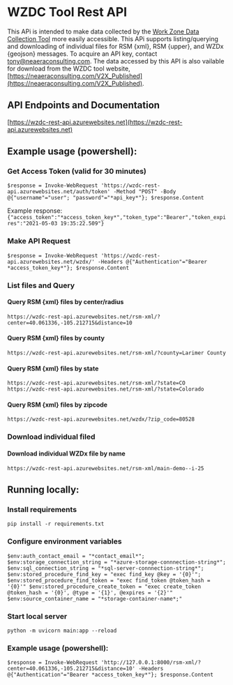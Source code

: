 # WZDC Tool Rest API

This APi is intended to make data collected by the [Work Zone Data Collection Tool](https://github.com/TonyEnglish/Work_Zone_Data_Collection_Toolset) more easily accessible. This APi supports listing/querying and downloading of individual files for RSM {xml}, RSM {upper}, and WZDx {geojson} messages. To acquire an API key, contact [tony@neaeraconsulting.com](mailto://tony@neaeraconsulting.com). The data accessed by this API is also vailable for download from the WZDC tool website, [https://neaeraconsulting.com/V2X_Published](https://neaeraconsulting.com/V2X_Published). 

## API Endpoints and Documentation
[https://wzdc-rest-api.azurewebsites.net](https://wzdc-rest-api.azurewebsites.net)

## Example usage (powershell):
### Get Access Token (valid for 30 minutes)
`$response = Invoke-WebRequest 'https://wzdc-rest-api.azurewebsites.net/auth/token' -Method "POST" -Body @{"username"="user"; "password"="*api_key*"}; $response.Content`

Example response: `{"access_token":"*access_token_key*","token_type":"Bearer","token_expires":"2021-05-03 19:35:22.509"}`

### Make API Request
`$response = Invoke-WebRequest 'https://wzdc-rest-api.azurewebsites.net/wzdx/' -Headers @{"Authentication"="Bearer *access_token_key*"}; $response.Content`

### List files and Query
#### Query RSM {xml} files by center/radius
`https://wzdc-rest-api.azurewebsites.net/rsm-xml/?center=40.061336,-105.212715&distance=10`

#### Query RSM {xml} files by county
`https://wzdc-rest-api.azurewebsites.net/rsm-xml/?county=Larimer County`

#### Query RSM {xml} files by state
`https://wzdc-rest-api.azurewebsites.net/rsm-xml/?state=CO`
`https://wzdc-rest-api.azurewebsites.net/rsm-xml/?state=Colorado`

#### Query RSM {xml} files by zipcode
`https://wzdc-rest-api.azurewebsites.net/wzdx/?zip_code=80528`

### Download individual filed
#### Download individual WZDx file by name
`https://wzdc-rest-api.azurewebsites.net/rsm-xml/main-demo--i-25`


## Running locally: 

### Install requirements
`pip install -r requirements.txt`

### Configure environment variables
`$env:auth_contact_email = "*contact_email*";
$env:storage_connection_string = "*azure-storage-connnection-string*";
$env:sql_connection_string = "*sql-server-connnection-string*";
$env:stored_procedure_find_key = "exec find_key @key = '{0}'";
$env:stored_procedure_find_token = "exec find_token @token_hash = '{0}'"
$env:stored_procedure_create_token = "exec create_token @token_hash = '{0}', @type = '{1}', @expires = '{2}'"
$env:source_container_name = "*storage-container-name*;"`

### Start local server
`python -m uvicorn main:app --reload`

### Example usage (powershell):
`$response = Invoke-WebRequest 'http://127.0.0.1:8000/rsm-xml/?center=40.061336,-105.212715&distance=10' -Headers @{"Authentication"="Bearer *access_token_key*"}; $response.Content`

